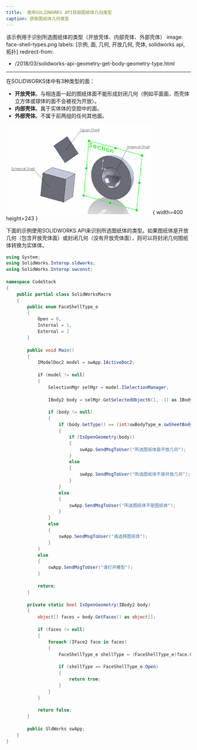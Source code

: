 ```yaml
---
title:  使用SOLIDWORKS API获取图纸体几何类型
caption: 获取图纸体几何类型
---
```

 该示例用于识别所选图纸体的类型（开放壳体、内部壳体、外部壳体）
image: face-shell-types.png
labels: [示例, 面, 几何, 开放几何, 壳体, solidworks api, 拓扑]
redirect-from:
  - /2018/03/solidworks-api-geometry-get-body-geometry-type.html
---

在SOLIDWORKS体中有3种类型的面：

* **开放壳体**。与相连面一起的图纸体面不能形成封闭几何（例如平面面，而壳体立方体或球体的面不会被视为开放）。
* **内部壳体**。属于实体体的空腔中的面。
* **外部壳体**。不属于前两组的任何其他面。

![面的壳体类型](face-shell-types.png){ width=400 height=243 }

下面的示例使用SOLIDWORKS API来识别所选图纸体的类型。如果图纸体是开放几何（包含开放壳体面）或封闭几何（没有开放壳体面），则可以将封闭几何图纸体转换为实体体。

```cs
using System;
using SolidWorks.Interop.sldworks;
using SolidWorks.Interop.swconst;

namespace CodeStack
{
    public partial class SolidWorksMacro
    {
        public enum FaceShellType_e
        {
            Open = 0,
            Internal = 1,
            External = 2
        }

        public void Main()
        {
            IModelDoc2 model = swApp.IActiveDoc2;

            if (model != null)
            {
                SelectionMgr selMgr = model.ISelectionManager;

                IBody2 body = selMgr.GetSelectedObject6(1, -1) as IBody2;

                if (body != null)
                {
                    if (body.GetType() == (int)swBodyType_e.swSheetBody)
                    {
                        if (IsOpenGeometry(body))
                        {
                            swApp.SendMsgToUser("所选图纸体是开放几何");
                        }
                        else
                        {
                            swApp.SendMsgToUser("所选图纸体不是开放几何");
                        }
                    }
                    else
                    {
                        swApp.SendMsgToUser("所选图纸体不是图纸体");
                    }
                }
                else
                {
                    swApp.SendMsgToUser("请选择图纸体");
                }
            }
            else
            {
                swApp.SendMsgToUser("请打开模型");
            }

            return;
        }

        private static bool IsOpenGeometry(IBody2 body)
        {
            object[] faces = body.GetFaces() as object[];

            if (faces != null)
            {
                foreach (IFace2 face in faces)
                {
                    FaceShellType_e shellType = (FaceShellType_e)face.GetShellType();

                    if (shellType == FaceShellType_e.Open)
                    {
                        return true;
                    }
                }
            }

            return false;
        }

        public SldWorks swApp;
    }
}
```

